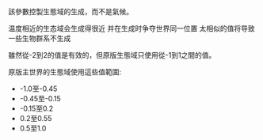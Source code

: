 該參數控製生態域的生成，而不是氣候。

温度相近的生态域会生成得很近 并在生成时争夺世界同一位置 太相似的值将导致一些生物群系不生成

雖然從-2到2的值是有效的，但原版生態域只使用從-1到1之間的值。

原版主世界的生態域使用這些值範圍:

* -1.0至-0.45
* -0.45至-0.15
* -0.15至0.2
* 0.2至0.55
* 0.5至1.0
